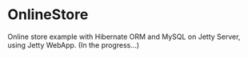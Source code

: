 # OnlineStore
Online store example with Hibernate ORM and MySQL on Jetty Server, using Jetty WebApp.
(In the progress...)

